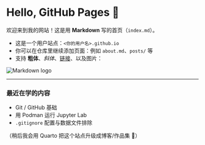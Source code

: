 # Hello, GitHub Pages 👋

欢迎来到我的网站！这是用 **Markdown** 写的首页（`index.md`）。

- 这是一个用户站点：`<你的用户名>.github.io`
- 你可以在仓库里继续添加页面：例如 `about.md`、`posts/` 等
- 支持 **粗体**、_斜体_、[链接](https://github.com)、以及图片：

![Markdown logo](https://upload.wikimedia.org/wikipedia/commons/4/48/Markdown-mark.svg)

---

### 最近在学的内容
- Git / GitHub 基础
- 用 Podman 运行 Jupyter Lab
- `.gitignore` 配置与数据文件排除

（稍后我会用 Quarto 把这个站点升级成博客/作品集 🎯）

